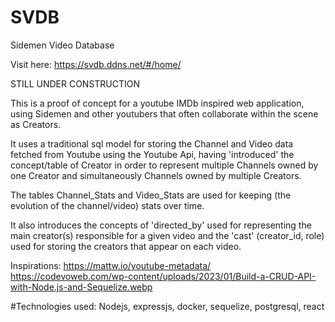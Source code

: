 # SVDB
Sidemen Video Database

Visit here: https://svdb.ddns.net/#/home/

STILL UNDER CONSTRUCTION

This is a proof of concept for a youtube IMDb inspired web application, using Sidemen and other youtubers that often collaborate within the scene as Creators.

It uses a traditional sql model for storing the Channel and Video data fetched from Youtube using the Youtube Api, having 'introduced' the concept/table of Creator in order to represent multiple Channels owned by one Creator and simultaneously Channels owned by multiple Creators.

The tables Channel_Stats and Video_Stats are used for keeping (the evolution of the channel/video) stats over time.

It also introduces the concepts of 'directed_by' used for representing the main creator(s) responsible for a given video and the 'cast' (creator_id, role) used for storing the creators that appear on each video.


Inspirations:
https://mattw.io/youtube-metadata/
https://codevoweb.com/wp-content/uploads/2023/01/Build-a-CRUD-API-with-Node.js-and-Sequelize.webp

#Technologies used: Nodejs, expressjs, docker, sequelize, postgresql, react


